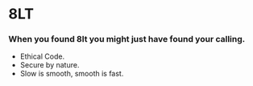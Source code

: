 # 8LT
### When you found 8lt you might just have found your calling.

- Ethical Code.
- Secure by nature.
- Slow is smooth, smooth is fast.

